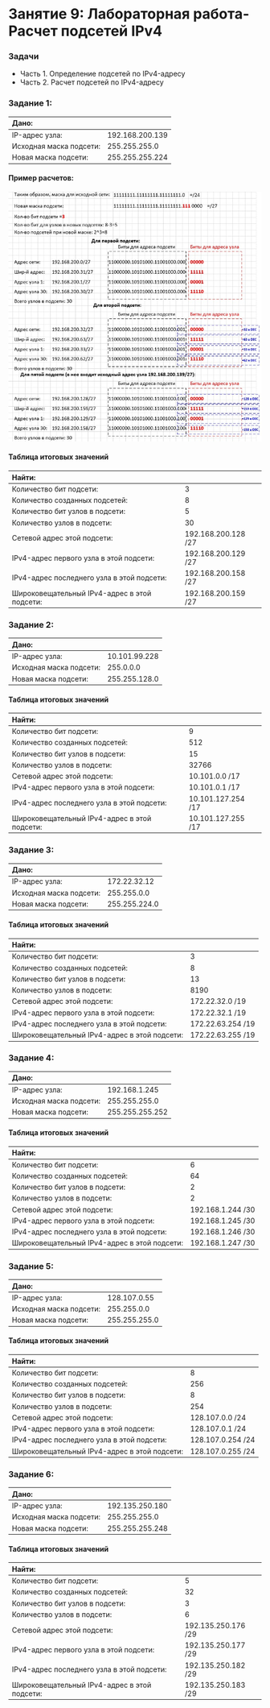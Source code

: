 # Занятие 9: Лабораторная работа-Расчет подсетей IPv4

### Задачи
* Часть 1. Определение подсетей по IPv4-адресу
* Часть 2. Расчет подсетей по IPv4-адресу

### Задание 1:

| Дано: | |
| :------------ | :------------ |
| IP-адрес узла: | 192.168.200.139 |
| Исходная маска подсети: | 255.255.255.0 |
| Новая маска подсети: | 255.255.255.224 |

#### Пример расчетов:

![](R1.jpg)

#### Таблица итоговых значений

| Найти: | |
| :------------ | :------------ |
| Количество бит подсети: | 3 |
| Количество созданных подсетей: | 8 |
| Количество бит узлов в подсети: | 5 |
| Количество узлов в подсети: | 30 |
| Сетевой адрес этой подсети: | 192.168.200.128 /27 |
| IPv4-адрес первого узла в этой подсети: | 192.168.200.129 /27 |
| IPv4-адрес последнего узла в этой подсети: | 192.168.200.158 /27 |
| Широковещательный IPv4-адрес в этой подсети: | 192.168.200.159 /27 |

### Задание 2:

| Дано: | |
| :------------ | :------------ |
| IP-адрес узла: | 10.101.99.228|
| Исходная маска подсети: | 255.0.0.0|
| Новая маска подсети: | 255.255.128.0|

#### Таблица итоговых значений

| Найти: | |
| :------------ | :------------ |
| Количество бит подсети: | 9 |
| Количество созданных подсетей: | 512 |
| Количество бит узлов в подсети: | 15 |
| Количество узлов в подсети: | 32766 |
| Сетевой адрес этой подсети: | 10.101.0.0 /17|
| IPv4-адрес первого узла в этой подсети: | 10.101.0.1 /17 |
| IPv4-адрес последнего узла в этой подсети: | 10.101.127.254 /17 |
| Широковещательный IPv4-адрес в этой подсети: | 10.101.127.255 /17|

### Задание 3:

| Дано: | |
| :------------ | :------------ |
| IP-адрес узла: | 172.22.32.12|
| Исходная маска подсети: | 255.255.0.0|
| Новая маска подсети: | 255.255.224.0|

#### Таблица итоговых значений

| Найти: | |
| :------------ | :------------ |
| Количество бит подсети: | 3 |
| Количество созданных подсетей: | 8 |
| Количество бит узлов в подсети: | 13 |
| Количество узлов в подсети: | 8190 |
| Сетевой адрес этой подсети: | 172.22.32.0 /19|
| IPv4-адрес первого узла в этой подсети: | 172.22.32.1 /19 |
| IPv4-адрес последнего узла в этой подсети: | 172.22.63.254 /19 |
| Широковещательный IPv4-адрес в этой подсети: | 172.22.63.255 /19|

### Задание 4:

| Дано: | |
| :------------ | :------------ |
| IP-адрес узла: | 192.168.1.245|
| Исходная маска подсети: | 255.255.255.0 |
| Новая маска подсети: | 255.255.255.252 |

#### Таблица итоговых значений

| Найти: | |
| :------------ | :------------ |
| Количество бит подсети: | 6 |
| Количество созданных подсетей: | 64 |
| Количество бит узлов в подсети: | 2 |
| Количество узлов в подсети: | 2 |
| Сетевой адрес этой подсети: | 192.168.1.244 /30|
| IPv4-адрес первого узла в этой подсети: | 192.168.1.245 /30 |
| IPv4-адрес последнего узла в этой подсети: | 192.168.1.246 /30 |
| Широковещательный IPv4-адрес в этой подсети: | 192.168.1.247 /30|

### Задание 5:

| Дано: | |
| :------------ | :------------ |
| IP-адрес узла: | 128.107.0.55|
| Исходная маска подсети: | 255.255.0.0 |
| Новая маска подсети: | 255.255.255.0 |

#### Таблица итоговых значений

| Найти: | |
| :------------ | :------------ |
| Количество бит подсети: | 8 |
| Количество созданных подсетей: | 256 |
| Количество бит узлов в подсети: | 8 |
| Количество узлов в подсети: | 254 |
| Сетевой адрес этой подсети: | 128.107.0.0 /24|
| IPv4-адрес первого узла в этой подсети: | 128.107.0.1 /24 |
| IPv4-адрес последнего узла в этой подсети: | 128.107.0.254 /24 |
| Широковещательный IPv4-адрес в этой подсети: | 128.107.0.255 /24|

### Задание 6:

| Дано: | |
| :------------ | :------------ |
| IP-адрес узла: | 192.135.250.180|
| Исходная маска подсети: | 255.255.255.0 |
| Новая маска подсети: | 255.255.255.248 |

#### Таблица итоговых значений

| Найти: | |
| :------------ | :------------ |
| Количество бит подсети: | 5 |
| Количество созданных подсетей: | 32 |
| Количество бит узлов в подсети: | 3 |
| Количество узлов в подсети: | 6 |
| Сетевой адрес этой подсети: | 192.135.250.176 /29|
| IPv4-адрес первого узла в этой подсети: | 192.135.250.177 /29 |
| IPv4-адрес последнего узла в этой подсети: | 192.135.250.182 /29 |
| Широковещательный IPv4-адрес в этой подсети: | 192.135.250.183 /29|
